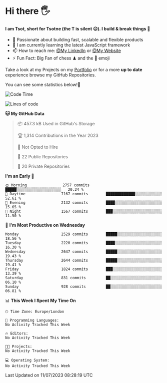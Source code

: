 # Hi there :raised_hand_with_fingers_splayed:
#### I am Tsot, short for Tsotne (the T is silent :wink:). I build & break things :space_invader:
- :telescope: Passionate about building fast, scalable and flexible products
- :seedling: I am currently learning the latest JavaScript framework 
- :mailbox: How to reach me: [@My LinkedIn](https://www.linkedin.com/in/tsotne-gvadzabia/) or [@My Website](https://tsotne.co.uk/contact)
- :zap: Fun Fact: Big Fan of chess ♟ and the 👾 emoji

Take a look at my Projects on my [Portfolio](https://tsotne.co.uk/) or for a more **up to date** experience browse my GitHub Repositories.

You can see some statistics below!:space_invader:
<!--START_SECTION:waka-->
![Code Time](http://img.shields.io/badge/Code%20Time-761%20hrs%202%20mins-blue)

![Lines of code](https://img.shields.io/badge/From%20Hello%20World%20I%27ve%20Written-6.7%20million%20lines%20of%20code-blue)

**🐱 My GitHub Data** 

> 📦 457.3 kB Used in GitHub's Storage 
 > 
> 🏆 1,314 Contributions in the Year 2023
 > 
> 🚫 Not Opted to Hire
 > 
> 📜 22 Public Repositories 
 > 
> 🔑 20 Private Repositories 
 > 
**I'm an Early 🐤** 

```text
🌞 Morning                2757 commits        █████░░░░░░░░░░░░░░░░░░░░   20.24 % 
🌆 Daytime                7167 commits        █████████████░░░░░░░░░░░░   52.61 % 
🌃 Evening                2132 commits        ████░░░░░░░░░░░░░░░░░░░░░   15.65 % 
🌙 Night                  1567 commits        ███░░░░░░░░░░░░░░░░░░░░░░   11.50 % 
```
📅 **I'm Most Productive on Wednesday** 

```text
Monday                   2529 commits        █████░░░░░░░░░░░░░░░░░░░░   18.56 % 
Tuesday                  2220 commits        ████░░░░░░░░░░░░░░░░░░░░░   16.30 % 
Wednesday                2647 commits        █████░░░░░░░░░░░░░░░░░░░░   19.43 % 
Thursday                 2644 commits        █████░░░░░░░░░░░░░░░░░░░░   19.41 % 
Friday                   1824 commits        ███░░░░░░░░░░░░░░░░░░░░░░   13.39 % 
Saturday                 831 commits         ██░░░░░░░░░░░░░░░░░░░░░░░   06.10 % 
Sunday                   928 commits         ██░░░░░░░░░░░░░░░░░░░░░░░   06.81 % 
```


📊 **This Week I Spent My Time On** 

```text
🕑︎ Time Zone: Europe/London

💬 Programming Languages: 
No Activity Tracked This Week

🔥 Editors: 
No Activity Tracked This Week

🐱‍💻 Projects: 
No Activity Tracked This Week

💻 Operating System: 
No Activity Tracked This Week
```


 Last Updated on 11/07/2023 08:28:19 UTC
<!--END_SECTION:waka-->
